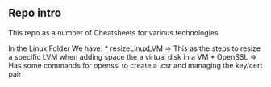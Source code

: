 ## Repo intro

This repo as a number of Cheatsheets for various technologies

In the Linux Folder We have:
    * resizeLinuxLVM => This as the steps to resize a specific LVM when adding space the a virtual disk in a VM
    * OpenSSL => Has some commands for openssl to create a .csr and managing the key/cert pair
